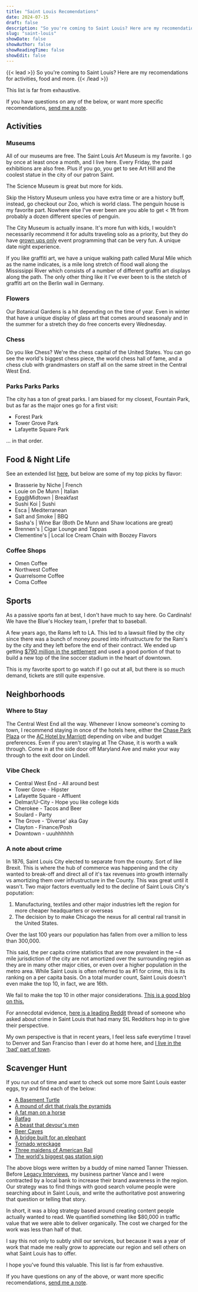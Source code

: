 ```yaml
---
title: "Saint Louis Recomendations"
date: 2024-07-15
draft: false
description: "So you're coming to Saint Louis? Here are my recomendations for activities, food and more."
slug: "saint-louis"
showDate: false
showAuthor: false
showReadingTime: false
showEdit: false
---
```


{{< lead >}}
So you're coming to Saint Louis? Here are my recomendations for activities, food and more.
{{< /lead >}}

This list is far from exhaustive. 

If you have questions on any of the below, or want more specific recomendations, [send me a note](mailto:me@benjaminbanderson.com).

## Activities
### Museums
All of our museums are free. The Saint Louis Art Museum is my favorite. I go by once at least once a month, and I live here. Every Friday, the paid exhibitions are also free. Plus if you go, you get to see Art Hill and the coolest statue in the city of our patron Saint. 

The Science Museum is great but more for kids. 

Skip the History Museum unless you have extra time or are a history buff, instead, go checkout our Zoo, which is world class. The penguin house is my favorite part. Nowhere else I've ever been are you able to get < 1ft from probably a dozen different species of penguin. 

The City Museum is actually insane. It's more fun with kids, I wouldn't necessarily recommend it for adults traveling solo as a priority, but they do have [grown ups only](https://citymuseum.org/accordion/for-adults/) event programming that can be very fun. A unique date night experience. 

If you like graffiti art, we have a unique walking path called Mural Mile which as the name indicates, is a mile long stretch of flood wall along the Mississippi River which consists of a number of different graffiti art displays along the path. The only other thing like it I've ever been to is the stetch of graffiti art on the Berlin wall in Germany. 

### Flowers
Our Botanical Gardens is a hit depending on the time of year. Even in winter that have a unique display of glass art that comes around seasonaly and in the summer for a stretch they do free concerts every Wednesday.

### Chess
Do you like Chess? We're the chess capital of the United States. You can go see the world's biggest chess piece, the world chess hall of fame, and a chess club with grandmasters on staff all on the same street in the Central West End. 

### Parks Parks Parks
The city has a ton of great parks. I am biased for my closest, Fountain Park, but as far as the major ones go for a first visit:
- Forest Park
- Tower Grove Park
- Lafayette Square Park 

... in that order. 

## Food & Night Life
See an extended list [here](https://www.google.com/maps/d/u/1/edit?mid=1iq8ZkZG8LiC_G-RWJXAcsaAourFFAew&usp=sharing), but below are some of my top picks by flavor:

- Brasserie by Niche | French
- Louie on De Munn | Italian
- Egg@Midtown | Breakfast 
- Sushi Koi | Sushi
- Esca | Mediterranean
- Salt and Smoke | BBQ
- Sasha's | Wine Bar (Both De Munn and Shaw locations are great)
- Brennen's | Cigar Lounge and Tappas
- Clementine's | Local Ice Cream Chain with Boozey Flavors

### Coffee Shops
- Omen Coffee 
- Northwest Coffee
- Quarrelsome Coffee
- Coma Coffee


## Sports
As a passive sports fan at best, I don't have much to say here. Go Cardinals! We have the Blue's Hockey team, I prefer that to baseball. 

A few years ago, the Rams left to LA. This led to a lawsuit filed by the city since there was a bunch of money poured into infrustructure for the Ram's by the city and they left before the end of their contract. We ended up getting [$790 million in the settlement](https://www.nfl.com/news/790m-settlement-reached-in-lawsuit-over-rams-st-louis-departure) and used a good portion of that to build a new top of the line soccer stadium in the heart of downtown. 

This is my favorite sport to go watch if I go out at all, but there is so much demand, tickets are still quite expensive. 

## Neighborhoods
### Where to Stay
The Central West End all the way. Whenever I know someone's coming to town, I recommend staying in once of the hotels here, either the [Chase Park Plaza](https://www.sonesta.com/royal-sonesta/mo/st-louis/chase-park-plaza-royal-sonesta-st-louis) or the [AC Hotel by Marriott](https://www.marriott.com/en-us/hotels/stlaw-ac-hotel-st-louis-central-west-end/overview/?scid=f2ae0541-1279-4f24-b197-a979c79310b0) depending on vibe and budget preferences. Even if you aren't staying at The Chase, it is worth a walk through. Come in at the side door off Maryland Ave and make your way through to the exit door on Lindell. 

### Vibe Check
- Central West End - All around best
- Tower Grove - Hipster
- Lafayette Square - Affluent
- Delmar/U-City - Hope you like college kids
- Cherokee - Tacos and Beer
- Soulard - Party
- The Grove - 'Diverse' aka Gay
- Clayton - Finance/Posh
- Downtown - uuuhhhhhh

### A note about crime
In 1876, Saint Louis City elected to separate from the county. Sort of like Brexit. This is where the hub of commerce was happening and the city wanted to break-off and direct all of it's tax revenues into growth internally vs amortizing them over infrustructure in the County. This was great until it wasn't. Two major factors eventually led to the decline of Saint Louis City's poputation:
1) Manufacturing, textiles and other major industries left the region for more cheaper headquarters or overseas
2) The decision by to make Chicago the nexus for all central rail transit in the United States. 

Over the last 100 years our population has fallen from over a million to less than 300,000. 

This said, the per capita crime statistics that are now prevalent in the ~4 mile jurisdiction of the city are not amortized over the surrounding region as they are in many other major cities, or even over a higher population in the metro area. While Saint Louis is often referred to as #1 for crime, this is its ranking on a per capita basis. On a total murder count, Saint Louis doesn't even make the top 10, in fact, we are 16th. 

We fail to make the top 10 in other major considerations. [This is a good blog on this.](https://www.passsecurity.com/st-louis-crime-map-report/)

For annecdotal evidence, [here is a leading Reddit](https://www.reddit.com/r/SameGrassButGreener/comments/177ta9h/is_st_louis_really_as_dangerous_as_they_say/) thread of someone who asked about crime in Saint Louis that had many StL Redditors hop in to give their perspective.

My own perspective is that in recent years, I feel less safe everytime I travel to Denver and San Franciso than I ever do at home here, and [I live in the 'bad' part of town](https://www.consciousrepository.com/p/lessons-from-urban-homesteading). 

## Scavenger Hunt

If you run out of time and want to check out some more Saint Louis easter eggs, try and find each of the below:
- [A Basement Turtle](https://blog.stlouisbank.com/basement-turtles/)
- [A mound of dirt that rivals the pyramids](https://blog.stlouisbank.com/the-real-name-of-cahokia-mounds/)
- [A fat man on a horse](https://blog.stlouisbank.com/a-tale-of-two-horsemen/)
- [Ratfag](https://blog.stlouisbank.com/could-you-identify-st-louis-by-its-graffiti-alone/)
- [A beast that devour's men](https://blog.stlouisbank.com/the-beast-that-devours-men/)
- [Beer Caves](https://blog.stlouisbank.com/the-lager-caves-of-saint-louis/)
- [A bridge built for an elephant](https://blog.stlouisbank.com/why-did-st-louis-make-an-elephant-cross-the-bridge/)
- [Tornado wreckage](https://blog.stlouisbank.com/the-tornado-that-rebuilt-lafayette-park/)
- [Three maidens of American Rail](https://blog.stlouisbank.com/the-three-maidens-of-the-american-rail/)
- [The world's biggest gas station sign](https://blog.stlouisbank.com/wp-content/uploads/2022/01/2022-scaled.jpg)

The above blogs were written by a buddy of mine named Tanner Thiessen. Before [Legacy Interviews](https://www.legacyinterviews.com/), my business partner Vance and I were contracted by a local bank to increase their brand awareness in the region. Our strategy was to find things with good search volume people were searching about in Saint Louis, and write the authoritative post answering that question or telling that story. 

In short, it was a blog strategy based around creating content people actually wanted to read. We quantified something like $80,000 in traffic value that we were able to deliver organically. The cost we charged for the work was less than half of that. 

I say this not only to subtly shill our services, but because it was a year of work that made me really grow to appreciate our region and sell others on what Saint Louis has to offer. 

I hope you've found this valuable. This list is far from exhaustive. 

If you have questions on any of the above, or want more specific recomendations, [send me a note](mailto:me@benjaminbanderson.com).